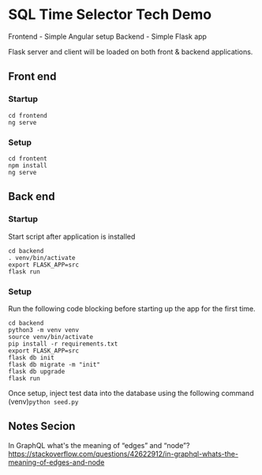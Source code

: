 # SQL Time Selector Tech Demo

Frontend - Simple Angular setup
Backend  - Simple Flask app

Flask server and client will be loaded on both front & backend applications.

## Front end
### Startup
```
cd frontend
ng serve
```
### Setup
```
cd frontent
npm install
ng serve
```

## Back end
### Startup
Start script after application is installed
```
cd backend
. venv/bin/activate
export FLASK_APP=src
flask run
```
### Setup
Run the following code blocking before starting up the app for the first time.
```
cd backend
python3 -m venv venv
source venv/bin/activate
pip install -r requirements.txt
export FLASK_APP=src
flask db init
flask db migrate -m "init"
flask db upgrade
flask run
```
Once setup, inject test data into the database using the following command
(venv)`python seed.py`

## Notes Secion
In GraphQL what's the meaning of “edges” and “node”?
https://stackoverflow.com/questions/42622912/in-graphql-whats-the-meaning-of-edges-and-node